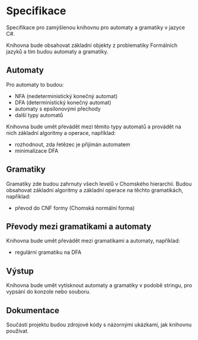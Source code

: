 # Specifikace

Specifikace pro zamýšlenou knihovnu pro automaty a gramatiky v jazyce C#.

Knihovna bude obsahovat základní objekty z problematiky Formálních jazyků a tím budou automaty a gramatiky.

## Automaty

Pro automaty to budou:
- NFA (nedeterministický konečný automat)
- DFA (deterministický konečný automat)
- automaty s epsilonovými přechody
- další typy automatů

Knihovna bude umět převádět mezi těmito typy automatů a provádět na nich základní algoritmy a operace, například:
- rozhodnout, zda řetězec je přijímán automatem
- minimalizace DFA

## Gramatiky

Gramatiky zde budou zahrnuty všech levelů v Chomského hierarchii. Budou obsahovat základní algoritmy a základní operace na těchto gramatikách, například:
- převod do CNF formy (Chomská normální forma)

## Převody mezi gramatikami a automaty

Knihovna bude umět převádět mezi gramatikami a automaty, například:
- regulární gramatiku na DFA

## Výstup

Knihovna bude umět vytisknout automaty a gramatiky v podobě stringu, pro vypsání do konzole nebo souboru.

## Dokumentace

Součástí projektu budou zdrojové kódy s názornými ukázkami, jak knihovnu používat.
